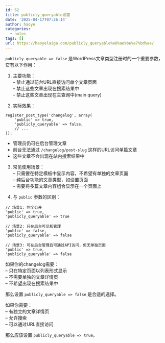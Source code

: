 ```yaml
---
id: 62
title: publicly_queryable设置
date: '2025-04-17T07:26:14'
author: haoye
categories:
  - notes
tags: []
url: https://haoyelaiga.com/publicly_queryable%e8%ae%be%e7%bd%ae/
---
```


`publicly_queryable => false` 是WordPress文章类型注册时的一个重要参数，它有以下作用：

1. 主要功能：\
   – 禁止通过前台URL直接访问单个文章页面\
   – 禁止这些文章出现在搜索结果中\
   – 禁止这些文章出现在主查询中(main query)

2. 实际效果：

```
register_post_type('changelog', array(
    'public' => true,
    'publicly_queryable' => false,
    // ...
));
```

- 管理员仍可在后台管理文章
- 前台无法通过 `/changelog/post-slug` 这样的URL访问单篇文章
- 这些文章不会出现在站内搜索结果中

3. 常见使用场景：\
   – 只需要在特定模板中显示内容，不希望有单独的文章页面\
   – 纯后台功能的文章类型，如设置页面\
   – 需要将多篇文章内容组合显示在一个页面上

4. 与 `public` 参数的区别：

```
// 场景1: 完全公开
'public' => true,
'publicly_queryable' => true

// 场景2: 只在后台可见和管理
'public' => false,
'publicly_queryable' => false

// 场景3: 可在后台管理且可通过API访问，但无单独页面
'public' => true,
'publicly_queryable' => false
```

如果你的changelog需要：\
– 只在特定页面以列表形式显示\
– 不需要单独的文章详情页\
– 不希望出现在搜索结果中

那么设置 `publicly_queryable => false` 是合适的选择。

如果你需要：\
– 有独立的文章详情页\
– 允许搜索\
– 可以通过URL直接访问

那么应该设置 `publicly_queryable => true`。
